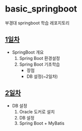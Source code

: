 # basic_springboot
부경대 springboot 학습 레포지토리

## [1일차](https://github.com/king-dong-gun/basic_springboot/blob/main/md/day01.md)
- SpringBoot 개요
    1. Spring Boot 환경설정
    2. Spring Boot 기초학습
        - 장점
        - DB 설정(~2일차)

## [2일차](https://github.com/king-dong-gun/basic_springboot/blob/main/md/day02.md)
- DB 설정
  1. Oracle 도커로 설치
  2. DB 설정
  3. Spring Boot + MyBatis